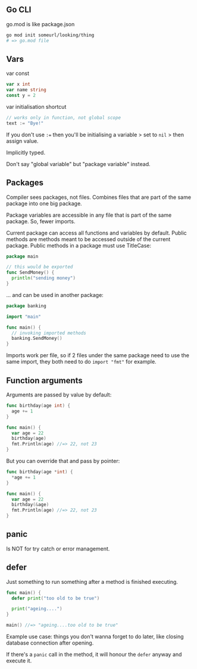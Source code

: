 ## Go CLI

go.mod is like package.json

```sh
go mod init someurl/looking/thing
# => go.mod file
```

## Vars

var
const

```go
var x int
var name string
const y = 2
```

var initialisation shortcut

```go
// works only in function, not global scope
text := "Bye!"
```

If you don't use `:=` then you'll be initialising a variable > set to `nil` > then assign value.

Implicitly typed.

Don't say "global variable" but "package variable" instead.

## Packages

Compiler sees packages, not files. Combines files that are part of the same package into one big package.

Package variables are accessible in any file that is part of the same package. So, fewer imports.

Current package can access all functions and variables by default. Public methods are methods meant to be accessed outside of the current package. Public methods in a package must use TitleCase:

```go
package main

// this would be exported
func SendMoney() {
  println("sending money")
}
```

... and can be used in another package:

```go
package banking

import "main"

func main() {
  // invoking imported methods
  banking.SendMoney()
}
```

Imports work per file, so if 2 files under the same package need to use the same import, they both need to do `import "fmt"` for example.

## Function arguments

Arguments are passed by value by default:

```go
func birthday(age int) {
  age += 1
}

func main() {
  var age = 22
  birthday(age)
  fmt.Println(age) //=> 22, not 23
}
```

But you can override that and pass by pointer:

```go
func birthday(age *int) {
  *age += 1
}

func main() {
  var age = 22
  birthday(&age)
  fmt.Println(age) //=> 22, not 23
}
```

## panic

Is NOT for try catch or error management.

## defer

Just something to run something after a method is finished executing.

```go
func main() {
  defer print("too old to be true")

  print("ageing....")
}

main() //=> "ageing....too old to be true"
```

Example use case: things you don't wanna forget to do later, like closing database connection after opening.

If there's a `panic` call in the method, it will honour the `defer` anyway and execute it.
